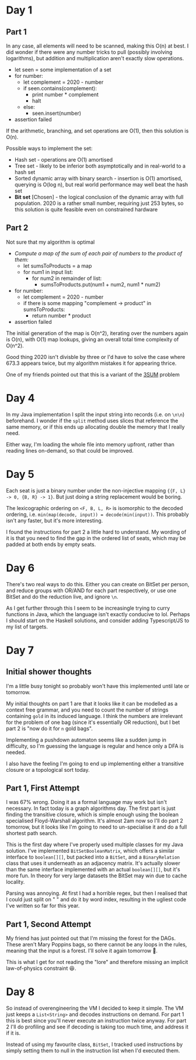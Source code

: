 # Day 1
## Part 1

In any case, all elements will need to be scanned, making this O(n) at best. I did wonder if there were any number tricks to pull (possibly involving logarithms), but addition and multiplication aren't exactly slow operations.

* let seen = some implementation of a set
* for number:
  * let complement = 2020 - number
  * if seen.contains(complement):
	* print number * complement
	* halt
  * else:
      * seen.insert(number)
* assertion failed

If the arithmetic, branching, and set operations are O(1), then this solution is O(n).

Possible ways to implement the set:

* Hash set - operations are O(1) amortised
* Tree set - likely to be inferior both asymptotically and in real-world to a hash set
* Sorted dynamic array with binary search - insertion is O(1) amortised, querying is O(log n), but real world performance may well beat the hash set
* **Bit set** [Chosen] - the logical conclusion of the dynamic array with full population. 2020 is a rather small number, requiring just 253 bytes, so this solution is quite feasible even on constrained hardware

## Part 2

Not sure that my algorithm is optimal

* *Compute a map of the sum of each pair of numbers to the product of them:*
    * let sumsToProducts = a map
    * for num1 in input list:
        * for num2 in remainder of list:
            * sumsToProducts.put(num1 + num2, num1 * num2)
* for number:
    * let complement = 2020 - number
    * if there is some mapping "complement -> product" in sumsToProducts:
        * return number * product
* assertion failed

The initial generation of the map is O(n^2), iterating over the numbers again is O(n), with O(1) map lookups, giving an overall total time complexity of O(n^2).

Good thing 2020 isn't divisble by three or I'd have to solve the case where 673.3 appears twice, but my algorithm mistakes it for appearing thrice.

One of my friends pointed out that this is a variant of the [3SUM](https://en.wikipedia.org/wiki/3SUM) problem

# Day 4

In my Java implementation I split the input string into records (i.e. on `\n\n`) beforehand. I wonder if the `split` method uses slices that reference the same memory, or if this ends up allocating double the memory that I really need.

Either way, I'm loading the whole file into memory upfront, rather than reading lines on-demand, so that could be improved.

# Day 5

Each seat is just a binary number under the non-injective mapping `{{F, L} -> 0, {B, R} -> 1}`. But just doing a string replacement would be boring.

The lexicographic ordering on `<F, B, L, R>` is isomorphic to the decoded ordering, i.e. `min(map(decode, input)) = decode(min(input))`. This probably isn't any faster, but it's more interesting.

I found the instructions for part 2 a little hard to understand. My wording of it is that you need to find the gap in the ordered list of seats, which may be padded at both ends by empty seats.

# Day 6

There's two real ways to do this. Either you can create on BitSet per person, and reduce groups with OR/AND for each part respectively, or use one BitSet and do the reduction live, and ignore `\n`.

As I get further through this I seem to be increasingle trying to curry functions in Java, which the language isn't exactly conducive to lol. Perhaps I should start on the Haskell solutions, and consider adding Typescript/JS to my list of targets.

# Day 7

## Initial shower thoughts

I'm a little busy tonight so probably won't have this implemented until late or tomorrow.

My initial thoughts on part 1 are that it looks like it can be modelled as a context free grammar, and you need to count the number of strings containing `gold` in its induced language. I think the numbers are irrelevant for the problem of one bag (since it's essentially OR reduction), but I bet part 2 is "now do it for `n` gold bags".

Implementing a pushdown automaton seems like a sudden jump in difficulty, so I'm guessing the language is regular and hence only a DFA is needed.

I also have the feeling I'm going to end up implementing either a transitive closure or a topological sort today.

## Part 1, First Attempt

I was 67% wrong. Doing it as a formal language may work but isn't necessary. In fact today is a graph algorithms day. The first part is just finding the transitive closure, which is simple enough using the boolean specialised Floyd-Warshall algorithm. It's almost 2am now so I'll do part 2 tomorrow, but it looks like I'm going to need to un-specialise it and do a full shortest path search.

This is the first day where I've properly used multiple classes for my Java solution. I've implemented `BitSetBooleanMatrix`, which offers a similar interface to `boolean[][]`, but packed into a `BitSet`, and a `BinaryRelation` class that uses it underneath as an adjacency matrix. It's actually slower than the same interface implemented with an actual `boolean[][]`, but it's more fun. In theory for very large datasets the BitSet may win due to cache locality.

Parsing was annoying. At first I had a horrible regex, but then I realised that I could just split on " " and do it by word index, resulting in the ugliest code I've written so far for this year.

## Part 1, Second Attempt

My friend has just pointed out that I'm missing the forest for the DAGs. These aren't Mary Poppins bags, so there cannot be any loops in the rules, meaning that the input is a forest. I'll solve it again tomorrow 🥱.

This is what I get for not reading the "lore" and therefore missing an implicit law-of-physics constraint 😆.

# Day 8

So instead of overengineering the VM I decided to keep it simple. The VM just keeps a `List<String>` and decodes instructions on demand. For part 1 this is best since you'll never execute an instruction twice anyway. For part 2 I'll do profiling and see if decoding is taking too much time, and address it if it is.

Instead of using my favourite class, `BitSet`, I tracked used instructions by simply setting them to null in the instruction list when I'd executed them.
